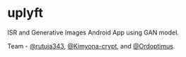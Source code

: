 # uplyft
ISR and Generative Images Android App using GAN model.

Team - [@rutuja343](https://github.com/rutuja343), [@Kimyona-crypt](https://github.com/Kimyona-crypt), and [@Ordoptimus](https://github.com/Ordoptimus). 
